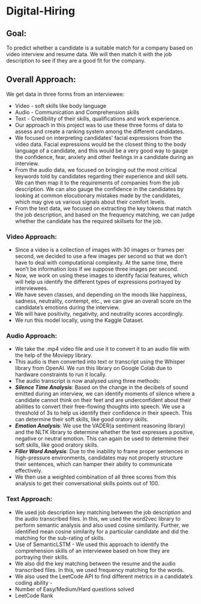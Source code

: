 # Digital-Hiring

## Goal: 
To predict whether a candidate is a suitable match for a company based on video interview and resume data. We will then match it with the job description to see if they are a good fit for the company.

## Overall Approach:
We get data in three forms from an interviewee:
- Video - soft skills like body language
- Audio - Communication and Comprehension skills
- Text - Credibility of their skills, qualifications and work experience.
- Our approach in this project was to use these three forms of data to assess and create a ranking system among the different candidates.
- We focused on interpreting candidates' facial expressions from the video data. Facial expressions would be the closest thing to the body language of a candidate, and this would be a very good way to gauge the confidence, fear, anxiety and other feelings in a candidate during an interview.
- From the audio data, we focused on bringing out the most critical keywords told by candidates regarding their experience and skill sets. We can then map it to the requirements of companies from the job description. We can also gauge the confidence in the candidates by looking at common elocutionary mistakes made by the candidates, which may give us various signals about their comfort levels.
- From the text data, we focused on extracting the key tokens that match the job description, and based on the frequency matching, we can judge whether the candidate has the required skillsets for the job.

### Video Approach: 
- Since a video is a collection of images with 30 images or frames per second, we decided to use a few images per second so that we don’t have to deal with computational complexity. At the same time, there won’t be information loss if we suppose three images per second.
- Now, we work on using these images to identify facial features, which will help us identify the different types of expressions portrayed by interviewees.
- We have seven classes, and depending on the moods like happiness, sadness, neutrality, contempt, etc., we can give an overall score on the candidate’s emotions during the interview.
- We will have positivity, negativity, and neutrality scores accordingly.
- We run this model locally, using the Kaggle Dataset.


### Audio Approach:
- We take the .mp4 video file and use it to convert it to an audio file with the help of the Moviepy library.
- This audio is then converted into text or transcript using the Whisper library from OpenAI. We run this library on Google Colab due to hardware constraints to run it locally.
- The audio transcript is now analysed using three methods:
- **_Silence Time Analysis_**: Based on the change in the decibels of sound emitted during an interview, we can identify moments of silence where a candidate cannot think on their feet and are underconfident about their abilities to convert their free-flowing thoughts into speech. We use a threshold of 3s to help us identify their confidence in their speech. This can determine their soft skills, like good oratory skills.
- **_Emotion Analysis_**: We use the VADER(a sentiment reasoning library) and the NLTK library to determine whether the text expresses a positive, negative or neutral emotion. This can again be used to determine their soft skills, like good oratory skills.
- **_Filler Word Analysis_**: Due to the inability to frame proper sentences in high-pressure environments, candidates may not properly structure their sentences, which can hamper their ability to communicate effectively.
- We then use a weighted combination of all three scores from this analysis to get their conversational skills points out of 100.


### Text Approach:
- We used job description key matching between the job description and the audio transcribed files. In this, we used the word2vec library to perform semantic analysis and also used cosine similarity. Further, we identified mean cosine similarity for a particular candidate and did the matching for the sub-rating of skills.
- Use of SemanticLSTM - We used this approach to identify the comprehension skills of an interviewee based on how they are portraying their skills.   
- We also did the key matching between the resume and the audio transcribed files. In this, we used frequency matching for the words.
- We also used the LeetCode API to find different metrics in a candidate’s coding ability - 
- Number of Easy/Medium/Hard questions solved
- LeetCode Rank
